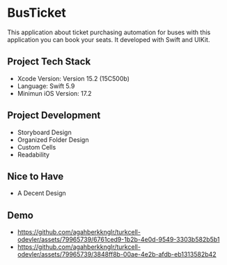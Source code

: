 
# BusTicket

This application about ticket purchasing automation for buses with this application you can book your seats. It developed with Swift and UIKit.



## Project Tech Stack
- Xcode Version: Version 15.2 (15C500b)
- Language: Swift 5.9
- Minimun iOS Version: 17.2
## Project Development
- Storyboard Design
- Organized Folder Design
- Custom Cells 
- Readability
## Nice to Have
- A Decent Design
## Demo

- https://github.com/agahberkknglr/turkcell-odevler/assets/79965739/6761ced9-1b2b-4e0d-9549-3303b582b5b1
- https://github.com/agahberkknglr/turkcell-odevler/assets/79965739/3848ff8b-00ae-4e2b-afdb-eb1313582b42



